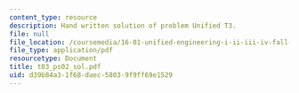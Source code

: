 ```yaml
---
content_type: resource
description: Hand written solution of problem Unified T3.
file: null
file_location: /coursemedia/16-01-unified-engineering-i-ii-iii-iv-fall-2005-spring-2006/d39b84a31f68daec58039f9ff69e1529_t03_ps02_sol.pdf
file_type: application/pdf
resourcetype: Document
title: t03_ps02_sol.pdf
uid: d39b84a3-1f68-daec-5803-9f9ff69e1529
---
```

